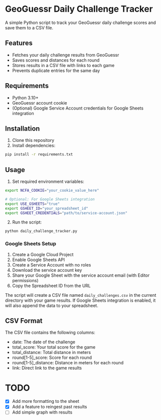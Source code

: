 # GeoGuessr Daily Challenge Tracker

A simple Python script to track your GeoGuessr daily challenge scores and save them to a CSV file.

## Features

- Fetches your daily challenge results from GeoGuessr
- Saves scores and distances for each round
- Stores results in a CSV file with links to each game
- Prevents duplicate entries for the same day

## Requirements

- Python 3.10+
- GeoGuessr account cookie
- (Optional) Google Service Account credentials for Google Sheets integration

## Installation

1. Clone this repository
2. Install dependencies:
```bash
pip install -r requirements.txt
```

## Usage

1. Set required environment variables:
```bash
export NCFA_COOKIE="your_cookie_value_here"

# Optional: For Google Sheets integration
export USE_GSHEETS="true"
export GSHEET_ID="your_spreadsheet_id"
export GSHEET_CREDENTIALS="path/to/service-account.json"
```

2. Run the script:
```bash
python daily_challenge_tracker.py
```

### Google Sheets Setup

1. Create a Google Cloud Project
2. Enable Google Sheets API
3. Create a Service Account with no roles
4. Download the service account key
5. Share your Google Sheet with the service account email (with Editor permissions)
6. Copy the Spreadsheet ID from the URL

The script will create a CSV file named `daily_challenges.csv` in the current directory with your game results.
If Google Sheets integration is enabled, it will also append the data to your spreadsheet.

## CSV Format

The CSV file contains the following columns:
- date: The date of the challenge
- total_score: Your total score for the game
- total_distance: Total distance in meters
- round[1-5]_score: Score for each round
- round[1-5]_distance: Distance in meters for each round
- link: Direct link to the game results

# TODO
- [x] Add more formatting to the sheet
- [x] Add a feature to reingest past results
- [ ] Add simple graph with results
